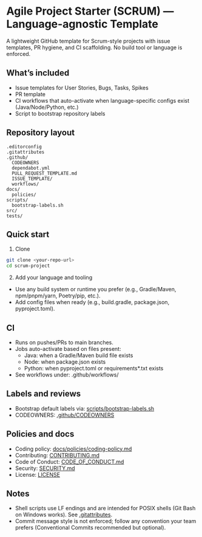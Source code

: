 # Agile Project Starter (SCRUM) — Language-agnostic Template

A lightweight GitHub template for Scrum-style projects with issue templates, PR hygiene, and CI scaffolding. No build tool or language is enforced.

## What’s included
- Issue templates for User Stories, Bugs, Tasks, Spikes
- PR template
- CI workflows that auto-activate when language-specific configs exist (Java/Node/Python, etc.)
- Script to bootstrap repository labels

## Repository layout
```
.editorconfig
.gitattributes
.github/
  CODEOWNERS
  dependabot.yml
  PULL_REQUEST_TEMPLATE.md
  ISSUE_TEMPLATE/
  workflows/
docs/
  policies/
scripts/
  bootstrap-labels.sh
src/
tests/
```

## Quick start
1) Clone
```bash
git clone <your-repo-url>
cd scrum-project
```

2) Add your language and tooling
- Use any build system or runtime you prefer (e.g., Gradle/Maven, npm/pnpm/yarn, Poetry/pip, etc.).
- Add config files when ready (e.g., build.gradle, package.json, pyproject.toml).

## CI
- Runs on pushes/PRs to main branches.
- Jobs auto-activate based on files present:
  - Java: when a Gradle/Maven build file exists
  - Node: when package.json exists
  - Python: when pyproject.toml or requirements*.txt exists
- See workflows under: .github/workflows/

## Labels and reviews
- Bootstrap default labels via: [scripts/bootstrap-labels.sh](scripts/bootstrap-labels.sh)
- CODEOWNERS: [.github/CODEOWNERS](.github/CODEOWNERS)

## Policies and docs
- Coding policy: [docs/policies/coding-policy.md](docs/policies/coding-policy.md)
- Contributing: [CONTRIBUTING.md](CONTRIBUTING.md)
- Code of Conduct: [CODE_OF_CONDUCT.md](CODE_OF_CONDUCT.md)
- Security: [SECURITY.md](SECURITY.md)
- License: [LICENSE](LICENSE)

## Notes
- Shell scripts use LF endings and are intended for POSIX shells (Git Bash on Windows works). See [.gitattributes](.gitattributes).
- Commit message style is not enforced; follow any convention your team prefers (Conventional Commits recommended but optional).